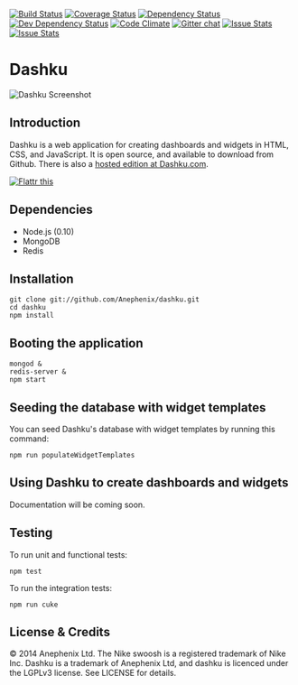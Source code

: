 [![Build Status](https://travis-ci.org/Anephenix/dashku.png)](https://travis-ci.org/Anephenix/dashku)
[![Coverage Status](https://coveralls.io/repos/Anephenix/dashku/badge.png?branch=master)](https://coveralls.io/r/Anephenix/dashku?branch=master)
[![Dependency Status](https://david-dm.org/anephenix/dashku.png)](https://david-dm.org/anephenix/dashku)
[![Dev Dependency Status](https://david-dm.org/anephenix/dashku/dev-status.png)](https://david-dm.org/anephenix/dashku#info=devDependencies)
[![Code Climate](https://codeclimate.com/github/Anephenix/dashku.png)](https://codeclimate.com/github/Anephenix/dashku)
[![Gitter chat](https://badges.gitter.im/Anephenix/dashku.png)](https://gitter.im/Anephenix/dashku)
[![Issue Stats](http://issuestats.com/github/Anephenix/dashku/badge/pr)](http://issuestats.com/github/Anephenix/dashku)
[![Issue Stats](http://issuestats.com/github/Anephenix/dashku/badge/issue)](http://issuestats.com/github/Anephenix/dashku)

Dashku
===

![Dashku Screenshot](https://raw.github.com/Anephenix/dashku/master/dashku-screenshot.png)

Introduction
---

Dashku is a web application for creating dashboards and widgets in HTML, CSS, and JavaScript. It is open source, and available to download from Github. There is also a [hosted edition at Dashku.com](https://dashku.com).

<a href="https://flattr.com/submit/auto?user_id=paulbjensen&url=https%3A%2F%2Fgithub.com%2FAnephenix%2Fdashku" target="_blank"><img src="http://api.flattr.com/button/flattr-badge-large.png" alt="Flattr this" title="Flattr this" border="0"></a>

Dependencies
---

- Node.js (0.10)
- MongoDB
- Redis

Installation
---

    git clone git://github.com/Anephenix/dashku.git
    cd dashku
    npm install

Booting the application
---

    mongod &
    redis-server &
    npm start

Seeding the database with widget templates
---

You can seed Dashku's database with widget templates by running this command:

    npm run populateWidgetTemplates

Using Dashku to create dashboards and widgets
---

Documentation will be coming soon.

Testing
---

To run unit and functional tests:

    npm test

To run the integration tests:

    npm run cuke

License & Credits
---

&copy; 2014 Anephenix Ltd. The Nike swoosh is a registered trademark of Nike Inc. Dashku is a trademark of Anephenix Ltd, and dashku is licenced under the LGPLv3 license. See LICENSE for details.
